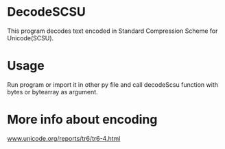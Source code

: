 # DecodeSCSU
This program decodes text encoded in Standard Compression Scheme for Unicode(SCSU).
# Usage
Run program or import it in other py file and call decodeScsu function with bytes or bytearray as argument.
# More info about encoding
www.unicode.org/reports/tr6/tr6-4.html
